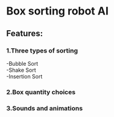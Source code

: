 # Box sorting robot AI 
<h2>Features:</h2>
<h3>1.Three types of sorting</h3>
-Bubble Sort
</br>
-Shake Sort
</br>
-Insertion Sort
<h3>2.Box quantity choices</h3>
<h3>3.Sounds and animations</h3>


